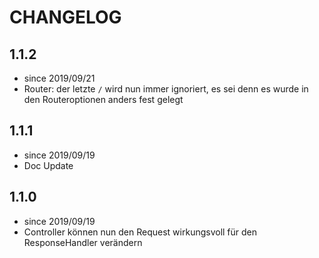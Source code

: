 # CHANGELOG

## 1.1.2

- since 2019/09/21
- Router: der letzte ``/`` wird nun immer ignoriert, es sei denn es wurde in den Routeroptionen anders fest gelegt

## 1.1.1 

- since 2019/09/19
- Doc Update

## 1.1.0

- since 2019/09/19
- Controller können nun den Request wirkungsvoll für den ResponseHandler verändern